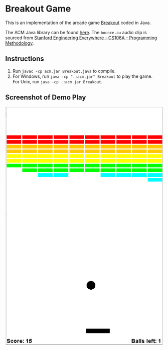 # Breakout Game

This is an implementation of the arcade game [Breakout](https://en.wikipedia.org/wiki/Breakout_(video_game)) coded in Java.

The ACM Java library can be found [here](https://jtf.acm.org/). The `bounce.au` audio clip is sourced from [Stanford Engineering Everywhere - CS106A - Programming Methodology](https://see.stanford.edu/Course/CS106A).

## Instructions
1. Run `javac -cp acm.jar Breakout.java` to compile.
2. For Windows, run `java -cp ".;acm.jar" Breakout` to play the game.  
For Unix, run `java -cp .:acm.jar Breakout`.

## Screenshot of Demo Play
<div align="center">
    <img src="screenshot.png" width="500">
</div>
